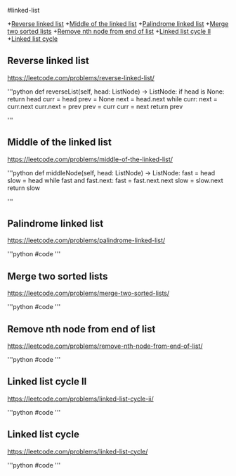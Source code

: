 #linked-list

+[Reverse linked list](#reverse-linked-list)
+[Middle of the linked list](#middle-of-the-linked-list)
+[Palindrome linked list](#palindrome-linked-list)
+[Merge two sorted lists](#merge-two-sorted-lists)
+[Remove nth node from end of list](#remove-nth-node-from-end-of-list)
+[Linked list cycle II](#linked-list-cycle-ii)
+[Linked list cycle](#linked-list-cycle)

## Reverse linked list

https://leetcode.com/problems/reverse-linked-list/

'''python
def reverseList(self, head: ListNode) -> ListNode:
    if head is None:
        return head
    curr = head
    prev = None
    next = head.next
    while curr:
        next = curr.next
        curr.next = prev
        prev = curr
        curr = next
    return prev

'''

## Middle of the linked list

https://leetcode.com/problems/middle-of-the-linked-list/

'''python
def middleNode(self, head: ListNode) -> ListNode:
    fast = head
    slow = head
    while fast and fast.next:
        fast = fast.next.next
        slow = slow.next
    return slow

'''

## Palindrome linked list

https://leetcode.com/problems/palindrome-linked-list/

'''python
#code
'''

## Merge two sorted lists

https://leetcode.com/problems/merge-two-sorted-lists/

'''python
#code
'''

## Remove nth node from end of list

https://leetcode.com/problems/remove-nth-node-from-end-of-list/

'''python
#code
'''

## Linked list cycle II

https://leetcode.com/problems/linked-list-cycle-ii/

'''python
#code
'''

## Linked list cycle

https://leetcode.com/problems/linked-list-cycle/

'''python
#code
'''